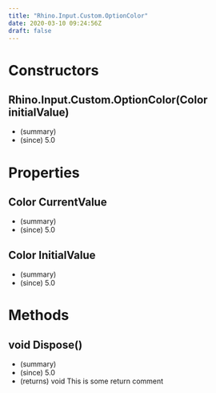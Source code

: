 ```yaml
---
title: "Rhino.Input.Custom.OptionColor"
date: 2020-03-10 09:24:56Z
draft: false
---
```


# Constructors
## Rhino.Input.Custom.OptionColor(Color initialValue)
- (summary) 
- (since) 5.0
# Properties
## Color CurrentValue
- (summary) 
- (since) 5.0
## Color InitialValue
- (summary) 
- (since) 5.0
# Methods
## void Dispose()
- (summary) 
- (since) 5.0
- (returns) void This is some return comment
